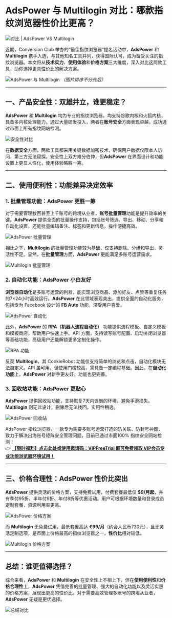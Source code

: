 # AdsPower 与 Multilogin 对比：哪款指纹浏览器性价比更高？

![对比 | AdsPower VS Multilogin](https://198301.xyz/img/512951573.webp)

近期，Conversion Club 举办的“最佳指纹浏览器”提名活动中，**AdsPower** 和 **Multilogin** 携手入选，与其他知名工具并列，获得国际认可，成为备受关注的指纹浏览器。本文将从**技术实力**、**使用体验**和**价格方案**三大维度，深入对比这两款工具，助你选择更具性价比的解决方案。

![AdsPower 与 Multilogin](https://198301.xyz/img/33350149186.webp)
*（图片排序不分先后）*

---

## 一、产品安全性：双雄并立，谁更稳定？

**AdsPower** 和 **Multilogin** 均为专业的指纹浏览器，均支持谷歌内核和火狐内核，具备多内核处理能力。通过大量研发投入，两者在**账号安全**方面表现卓越，成功通过市面上所有指纹网站检测。

![安全性对比](https://198301.xyz/img/25353197332459.webp)

在**数据安全**方面，两款工具都采用关键数据加密技术，确保用户数据仅限本人访问，第三方无法窥探。安全性上双方难分伯仲，但**AdsPower** 在界面设计和功能设置上更显人性化，使用体验略胜一筹。

---

## 二、使用便利性：功能差异决定效率

### 1. 批量管理功能：AdsPower 更胜一筹

对于需要管理数百甚至上千账号的跨境从业者，**账号批量管理**功能是提升效率的关键。**AdsPower** 提供全面的批量操作支持，包括账号筛选、导出、移动、分享和自动化设置，还能批量编辑备注、标签和更新信息，操作便捷高效。

![AdsPower 批量管理](https://198301.xyz/img/42646397070397.webp)

相比之下，**Multilogin** 的批量管理功能较为基础，仅支持删除、分组和导出，灵活性不足。显然，在**批量管理**方面，**AdsPower** 更能满足多账号运营需求。

![Multilogin 批量管理](https://198301.xyz/img/0603654995886.webp)

### 2. 自动化功能：AdsPower 小白友好

**浏览器自动化**是多账号运营的利器，能实现浏览商品、添加好友、点赞等重复任务的7×24小时高效运行。**AdsPower** 在此领域表现突出，提供全面的自动化服务，包括专为 Facebook 设计的 **FB Auto** 功能，深受用户喜爱。

![AdsPower 自动化](https://198301.xyz/img/2208284164657.webp)

此外，**AdsPower** 的 **RPA（机器人流程自动化）** 功能提供流程模板、自定义模板和模板商店，帮助用户快速上手。API 方面，支持读写账号配置、启动关闭浏览器等基础功能，高级用户还能解锁更多定制化操作。

![RPA 功能](https://198301.xyz/img/645190546605.webp)

反观 **Multilogin**，其 CookieRobot 功能仅支持简单的浏览和点击，自动化模块无法自定义。API 虽可用，但使用门槛较高，需具备一定编程基础。因此，在**自动化功能**上，**AdsPower** 对新手更友好，功能也更完善。

### 3. 回收站功能：AdsPower 更贴心

**AdsPower** 提供回收站功能，支持恢复7天内误删的环境，避免手滑损失。**Multilogin** 则无此设计，删除后无法找回，实用性稍逊。

![AdsPower 回收站](https://198301.xyz/img/42391430.webp)

AdsPower 指纹浏览器，一款专为需要多账号运营打造的防关联、防封号神器，致力于解决出海账号矩阵安全管理问题，目前已通过市面100% 指纹安全网站检测！  
👉 [**【限时福利】点击此处或使用邀请码：VIPFreeTrial 即可免费领取 VIP会员专业功能浏览器环境试用！**](https://bit.ly/adspower_free)

---

## 三、价格合理性：AdsPower 性价比突出

**AdsPower** 提供灵活的价格方案，支持免费试用，付费套餐最低仅 **$9/月起**，并有季付95折、半年付9折、年付8折等优惠活动。用户可根据环境数量和登录成员定制套餐，资源利用率更高。

![AdsPower 价格方案](https://198301.xyz/img/030872622.webp)

而 **Multilogin** 无免费试用，最低套餐高达 **€99/月**（约合人民币730元），且无灵活定制选项，是市面上价格最高的指纹浏览器之一，**性价比**相对较低。

![Multilogin 价格方案](https://198301.xyz/img/807195098.webp)

---

## 总结：谁更值得选择？

综合来看，**AdsPower** 和 **Multilogin** 在安全性上不相上下，但在**使用便利性**和**价格合理性**上，**AdsPower** 凭借完善的批量管理、强大的自动化功能以及灵活实惠的价格方案，展现出更高的性价比。对于需要高效管理多账号的跨境从业者，**AdsPower** 无疑是更优选择。

![总结对比](https://198301.xyz/img/501879252600452.webp)